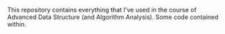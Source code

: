 

This repository contains everything that I've used in the course of Advanced Data Structure (and Algorithm Analysis). Some code contained within.